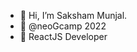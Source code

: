 - 👋 Hi, I’m Saksham Munjal.
- 👀 @neoGcamp 2022
- 🌱 ReactJS Developer

<!---
munjalSaksham71/munjalSaksham71 is a ✨ special ✨ repository because its `README.md` (this file) appears on your GitHub profile.
You can click the Preview link to take a look at your changes.
--->
